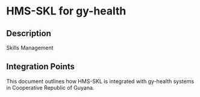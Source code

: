 # HMS-SKL for gy-health

## Description

Skills Management

## Integration Points

This document outlines how HMS-SKL is integrated with gy-health systems in Cooperative Republic of Guyana.
